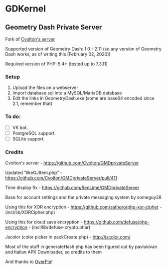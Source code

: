 # GDKernel
## Geometry Dash Private Server
Fork of [Cvolton's server](https://github.com/Cvolton/GMDprivateServer)

Supported version of Geometry Dash: 1.0 - 2.11 (so any version of Geometry Dash works, as of writing this [February 02, 2020])

Required version of PHP: 5.4+ (tested up to 7.3.11)

### Setup
1) Upload the files on a webserver
2) Import database.sql into a MySQL/MariaDB database
3) Edit the links in GeometryDash.exe (some are base64 encoded since 2.1, remember that)

### To do:

- [ ] VK bot.
- [ ] PostgreSQL support.
- [ ] SQLite support.

### Credits
Cvolton's server - https://github.com/Cvolton/GMDprivateServer

Updated "likeGJItem.php" - https://github.com/Cvolton/GMDprivateServer/pull/411

Time display fix - https://github.com/RedLime/GMDprivateServer

Base for account settings and the private messaging system by someguy28

Using this for XOR encryption - https://github.com/sathoro/php-xor-cipher - (incl/lib/XORCipher.php)

Using this for cloud save encryption - https://github.com/defuse/php-encryption - (incl/lib/defuse-crypto.phar)

Jscolor (color picker in packCreate.php) - http://jscolor.com/

Most of the stuff in generateHash.php has been figured out by pavlukivan and Italian APK Downloader, so credits to them


And thanks to [OverPie](https://github.com/OverPie)!
